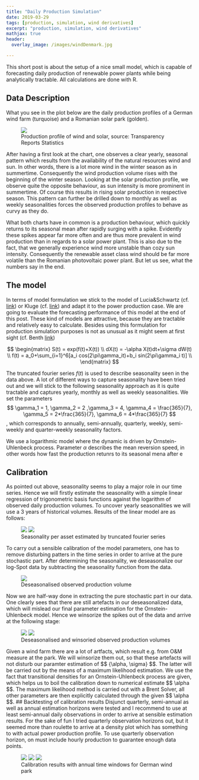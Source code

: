 ```yaml
---
title: "Daily Production Simulation"
date: 2019-03-29
tags: [production, simulation, wind derivatives]
excerpt: "production, simulation, wind derivatives"
mathjax: true
header:
  overlay_image: /images/windDenmark.jpg

---
```

This short post is about the setup of a nice small model, which is capable of forecasting daily production of renewable power plants while being analytically tractable. All calculations are done with R.
## Data Description
What you see in the plot below are the daily production profiles of a German wind farm (turquoise) and a Romanian solar park (golden).
<figure class="one">
    <a href="{{ site.url }}{{ site.baseurl }}/images/production_profile.jpeg"><img src="{{ site.url }}{{ site.baseurl }}/images/production_profile.jpeg"></a>
    <figcaption> Production profile of wind and solar, source: Transparency Reports Statistics </figcaption>
</figure>
After having a first look at the chart, one observes a clear yearly, seasonal pattern which results from the availability of the natural resources wind and sun. In other words, there is a lot more wind in the winter season as in summertime. Consequently the wind production volume rises with the beginning of the winter season. Looking at the solar production profile, we observe quite the opposite behaviour, as sun intensity is more prominent in summertime. Of course this results in rising solar production in respective season. This pattern can further be drilled down to monthly as well as weekly seasonalities forces the observed production profiles to behave as curvy as they do.

What both charts have in common is a production behaviour, which quickly returns to its seasonal mean after rapidly surging with a spike. Evidently these spikes appear far more often and are thus more prevalent in wind production than in regards to a solar power plant. This is also due to the fact, that we generally experience wind more unstable than cozy sun intensity. Consequently the renewable asset class wind should be far more volatile than the Romanian photovoltaic power plant. But let us see, what the numbers say in the end.
## The model
In terms of model formulation we stick to the model of Lucia&Schwartz (cf. [link](https://link.springer.com/article/10.1023/A:1013846631785)) or Kluge (cf. [link](https://www.researchgate.net/publication/266336023_Pricing_Swing_Options_and_Other_Electricity_Derivatives)) and adapt it to the power production case. We are going to evaluate the forecasting performance of this model at the end of this post. These kind of models are attractive, because they are tractable and relatively easy to calculate. Besides using this formulation for production simulation purposes is not as unusual as it might seem at first sight (cf. Benth [link](https://papers.ssrn.com/sol3/papers.cfm?abstract_id=2979341))

$$
\begin{matrix}
S(t) =  exp(f(t)+X(t)) \\
dX(t) = -\alpha X(t)dt+\sigma dW(t) \\
f(t)  =  a_0+\sum_{i=1}^6[a_i cos(2\pi\gamma_it)+b_i sin(2\pi\gamma_i t)] \\
\end{matrix}
$$

The truncated fourier series $f(t)$ is used to describe seasonality seen in the data above. A lot of different ways to capture seasonality have been tried out and we will stick to the following seasonality approach as it is quite tractable and captures yearly, monthly as well as weekly seasonalities. We set the parameters $$ \gamma_1 = 1, \gamma_2 = 2 ,\gamma_3 = 4, \gamma_4 = \frac{365}{7}, \gamma_5 = 2*\frac{365}{7}, \gamma_6 = 4*\frac{365}{7} $$, which corresponds to annually, semi-annually, quarterly, weekly, semi-weekly and quarter-weekly seasonality factors.

We use a logarithmic model where the dynamic is driven by Ornstein-Uhlenbeck process. Parameter $\alpha$ describes the mean reversion speed, in other words how fast the production retunrs to its seasonal mena after e
## Calibration
As pointed out above, seasonality seems to play a major role in our time series. Hence we will firstly estimate the seasonality with a simple linear regression of trigonometric basis functions against the logarithm of observed daily production volumes. To uncover yearly seasonalities we will use a 3 years of historical volumes. Results of the linear model are as follows:
<figure class="half">
    <a href="{{ site.url }}{{ site.baseurl }}/images/wind_german_season.jpeg"><img src="{{ site.url }}{{ site.baseurl }}/images/wind_german_season.jpeg"></a>
    <a href="{{ site.url }}{{ site.baseurl }}/images/solar_romania_season.jpeg"><img src="{{ site.url }}{{ site.baseurl }}/images/solar_romania_season.jpeg"></a>
    <figcaption> Seasonality per asset estimated by truncated fourier series </figcaption>
</figure>
To carry out a sensible calibration of the model parameters, one has to remove disturbing patters in the time series in order to arrive at the pure stochastic part. After determining the seasonality, we deseasonalize our log-Spot data by subtracting the seasonality function from the data.
<figure class="one">
    <a href="{{ site.url }}{{ site.baseurl }}/images/production_profile_deseasonalised.jpeg"><img src="{{ site.url }}{{ site.baseurl }}/images/production_profile_deseasonalised.jpeg"></a>
    <figcaption> Deseasonalised observed production volume </figcaption>
</figure>
Now we are half-way done in extracting the pure stochastic part in our data. One clearly sees that there are still artefacts in our deseasonalized data, which will mislead our final parameter estimation for the Ornstein-Uhlenbeck model. Hence we winsorize the spikes out of the data and arrive at the following stage:
<figure class="half">
    <a href="{{ site.url }}{{ site.baseurl }}/images/wind_german_deseason_winsor.jpeg"><img src="{{ site.url }}{{ site.baseurl }}/images/wind_german_deseason_winsor.jpeg"></a>
    <a href="{{ site.url }}{{ site.baseurl }}/images/solar_romania_deseason_winsor.jpeg"><img src="{{ site.url }}{{ site.baseurl }}/images/solar_romania_deseason_winsor.jpeg"></a>
    <figcaption> Deseasonalised and winsoried observed production volumes  </figcaption>
</figure>
Given a wind farm there are a lot of artfacts, which result e.g. from O&M measure at the park. We will winsorize them out, so that these artefacts will not disturb our paramter estimation of $$ {\alpha, \sigma}  $$. The latter will be carried out by the means of a maximum likelihood estimation. We use the fact that transitional densities for an Ornstein-Uhlenbeck process are given, which helps us to boil the calibration down to numerical estimate $$ \alpha $$. The maximum likelihood method is carried out with a Brent Solver, all other parameters are then explicitly calculated through the given $$ \alpha $$.
## Backtesting of calibration results
 Disjunct quarterly, semi-annual as well as annual estimation horizons were tested and I recommend to use at least semi-annual daily observations in order to arrive at sensible estimation results. For the sake of fun I tried quarterly observation horizons out, but it seemed more than roulette to arrive at a density plot which has something to with actual power production profile. To use quarterly observation horizon, on must include hourly production to guarantee enough data points.
 <figure class="third">
   <a href="{{ site.url }}{{ site.baseurl }}/images/Wind Production Germanydensity_plot_2016-01-01_sim_yearly.png"><img src="{{ site.url }}{{ site.baseurl }}/images/Wind Production Germanydensity_plot_2016-01-01_sim_yearly.png"></a>
  <a href="{{ site.url }}{{ site.baseurl }}/images/Wind Production Germanydensity_plot_2016-12-31_sim_yearly.png"><img src="{{ site.url }}{{ site.baseurl }}/images/Wind Production Wind Production Germanydensity_plot_2016-12-31_sim_yearly.png"></a>
  <a href="{{ site.url }}{{ site.baseurl }}/images/Wind Production Germanydensity_plot_2017-12-31_sim_yearly.png"><img src="{{ site.url }}{{ site.baseurl }}/images/Wind Production Germanydensity_plot_2017-12-31_sim_yearly.png"></a>
	<figcaption>Calibration results with annual time windows for German wind park</figcaption>
</figure>
